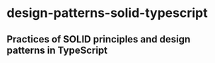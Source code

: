 # design-patterns-solid-typescript

## Practices of SOLID principles and design patterns in TypeScript
